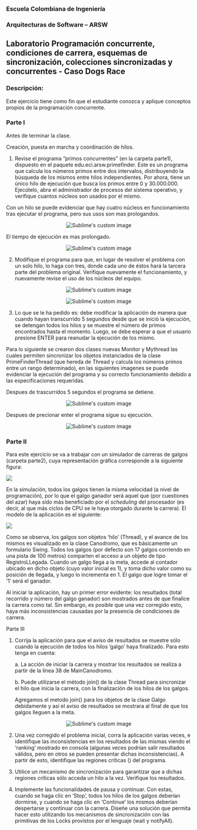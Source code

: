 
### Escuela Colombiana de Ingeniería

### Arquitecturas de Software – ARSW
## Laboratorio Programación concurrente, condiciones de carrera, esquemas de sincronización, colecciones sincronizadas y concurrentes - Caso Dogs Race

### Descripción:
Este ejercicio tiene como fin que el estudiante conozca y aplique conceptos propios de la programación concurrente.

### Parte I 
Antes de terminar la clase.

Creación, puesta en marcha y coordinación de hilos.

1. Revise el programa “primos concurrentes” (en la carpeta parte1), dispuesto en el paquete edu.eci.arsw.primefinder. Este es un programa que calcula los números primos entre dos intervalos, distribuyendo la búsqueda de los mismos entre hilos independientes. Por ahora, tiene un único hilo de ejecución que busca los primos entre 0 y 30.000.000. Ejecútelo, abra el administrador de procesos del sistema operativo, y verifique cuantos núcleos son usados por el mismo.

Con un hilo se puede evidenciar que hay cuatro núcleos en funcionamiento tras ejecutar el programa, pero sus usos son mas prologandos.
<p align="center">
  <img src="https://github.com/AndresDa1302/ARSW-LAB2/blob/master/img/media/Iparte1.png?raw=true" alt="Sublime's custom image"/>
</p>
El tiempo de ejecución es mas prolongado.
<p align="center">
  <img src="https://github.com/AndresDa1302/ARSW-LAB2/blob/master/img/media/time1.png?raw=true" alt="Sublime's custom image"/>
</p>

2. Modifique el programa para que, en lugar de resolver el problema con un solo hilo, lo haga con tres, donde cada uno de éstos hará la tarcera parte del problema original. Verifique nuevamente el funcionamiento, y nuevamente revise el uso de los núcleos del equipo.

<p align="center">
  <img src="https://github.com/AndresDa1302/ARSW-LAB2/blob/master/img/media/Iparte2.png?raw=true" alt="Sublime's custom image"/>
</p>
<p align="center">
  <img src="https://github.com/AndresDa1302/ARSW-LAB2/blob/master/img/media/time2.png?raw=true" alt="Sublime's custom image"/>
</p>

3. Lo que se le ha pedido es: debe modificar la aplicación de manera que cuando hayan transcurrido 5 segundos desde que se inició la ejecución, se detengan todos los hilos y se muestre el número de primos encontrados hasta el momento. Luego, se debe esperar a que el usuario presione ENTER para reanudar la ejecución de los mismo.

Para lo siguiente se crearon dos clases nuevas Monitor y Mythread las cuales permiten sincronizar los objetos instanciados de la clase PrimeFinderThread (que hereda de Thread y calcula los números primos entre un rango determinado), en las siguientes imagenes se puede evidenciar la ejecución del programa y su correcto funcionamiento debido a las especificaciones requeridas.

Despues de trascurridos 5 segundos el programa se detiene.

<p align="center">
  <img src="https://github.com/AndresDa1302/ARSW-LAB2/blob/master/img/media/stop.png?raw=true" alt="Sublime's custom image"/>
</p>

Despues  de precionar enter el programa sigue su ejecución.

<p align="center">
  <img src="https://github.com/AndresDa1302/ARSW-LAB2/blob/master/img/media/inicia.png?raw=true" alt="Sublime's custom image"/>
</p>



### Parte II 


Para este ejercicio se va a trabajar con un simulador de carreras de galgos (carpeta parte2), cuya representación gráfica corresponde a la siguiente figura:

![](./img/media/image1.png)

En la simulación, todos los galgos tienen la misma velocidad (a nivel de programación), por lo que el galgo ganador será aquel que (por cuestiones del azar) haya sido más beneficiado por el *scheduling* del
procesador (es decir, al que más ciclos de CPU se le haya otorgado durante la carrera). El modelo de la aplicación es el siguiente:

![](./img/media/image2.png)

Como se observa, los galgos son objetos ‘hilo’ (Thread), y el avance de los mismos es visualizado en la clase Canodromo, que es básicamente un formulario Swing. Todos los galgos (por defecto son 17 galgos corriendo en una pista de 100 metros) comparten el acceso a un objeto de tipo
RegistroLLegada. Cuando un galgo llega a la meta, accede al contador ubicado en dicho objeto (cuyo valor inicial es 1), y toma dicho valor como su posición de llegada, y luego lo incrementa en 1. El galgo que
logre tomar el ‘1’ será el ganador.

Al iniciar la aplicación, hay un primer error evidente: los resultados (total recorrido y número del galgo ganador) son mostrados antes de que finalice la carrera como tal. Sin embargo, es posible que una vez corregido esto, haya más inconsistencias causadas por la presencia de condiciones de carrera.

Parte III

1.  Corrija la aplicación para que el aviso de resultados se muestre
    sólo cuando la ejecución de todos los hilos ‘galgo’ haya finalizado.
    Para esto tenga en cuenta:

    a.  La acción de iniciar la carrera y mostrar los resultados se realiza a partir de la línea 38 de MainCanodromo.

    b.  Puede utilizarse el método join() de la clase Thread para sincronizar el hilo que inicia la carrera, con la finalización de los hilos de los galgos.
    
    Agregamos el metodo join() para los objetos de la clase Galgo debidamente y asi el aviso de resultados se mostrara al final de que los galgos lleguen a la meta.
    
  <p align="center">
    <img src="https://github.com/AndresDa1302/ARSW-LAB2/blob/master/img/media/join().png?raw=true" alt="Sublime's custom image"/> 
  </p>
    

2.  Una vez corregido el problema inicial, corra la aplicación varias
    veces, e identifique las inconsistencias en los resultados de las
    mismas viendo el ‘ranking’ mostrado en consola (algunas veces
    podrían salir resultados válidos, pero en otros se pueden presentar
    dichas inconsistencias). A partir de esto, identifique las regiones
    críticas () del programa.
    
    

3.  Utilice un mecanismo de sincronización para garantizar que a dichas
    regiones críticas sólo acceda un hilo a la vez. Verifique los
    resultados.

4.  Implemente las funcionalidades de pausa y continuar. Con estas,
    cuando se haga clic en ‘Stop’, todos los hilos de los galgos
    deberían dormirse, y cuando se haga clic en ‘Continue’ los mismos
    deberían despertarse y continuar con la carrera. Diseñe una solución que permita hacer esto utilizando los mecanismos de sincronización con las primitivas de los Locks provistos por el lenguaje (wait y notifyAll).

